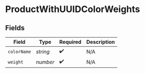 # ProductWithUUIDColorWeights


## Fields

| Field              | Type               | Required           | Description        |
| ------------------ | ------------------ | ------------------ | ------------------ |
| `colorName`        | *string*           | :heavy_check_mark: | N/A                |
| `weight`           | *number*           | :heavy_check_mark: | N/A                |